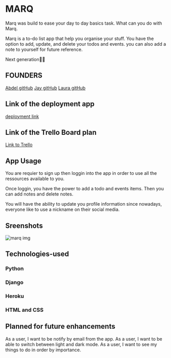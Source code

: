 # MARQ

Marq was build to ease your day to day basics task.
What can you do with Marq.

Marq is a to-do list app that help you organise your stuff. You have the option to add, update, and delete your todos and events. you can also add a note to yourself for future reference.

Next generation🚀🚀 

## FOUNDERS
[Abdel gitHub](https://github.com/abdelmanaf/Marq)
[Jay gitHub](https://github.com/JahnoelRondon)
[Laura gitHub](https://github.com/lrmoon/Marq)



## Link of the deployment app
[deployment link](https://p4marq.herokuapp.com/)



## Link of the Trello Board plan

[Link to Trello](https://trello.com/b/i9os1vl4/project4)



## App Usage

You are requier to sign up then loggin into the app in order to use all the ressources available to you.

Once loggin, you have the power to add a todo and events items. Then you can add notes and delete notes.

You will have the ability to update you profile information since nowadays, everyone like to use a nickname on their social media.


## Sreenshots
![marq img](https://i.imgur.com/kneUZyX.png)



## Technologies-used

### Python

### Django

### Heroku

### HTML and CSS



## Planned for future enhancements

As a user, I want to be notify by email from the app.
As a user, I want to be able to switch between light and dark mode.
As a user, I want to see my things to  do in order by importance.